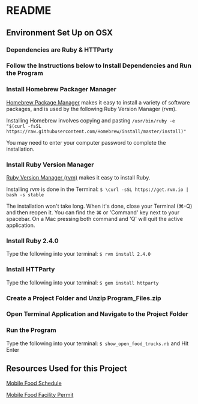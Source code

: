 # README

## Environment Set Up on OSX

### Dependencies are Ruby & HTTParty 
### Follow the Instructions below to Install Dependencies and Run the Program 

### Install Homebrew Packager Manager
[Homebrew Package Manager](http://brew.sh) makes it easy to install a variety of software packages, and is used by the following Ruby Version Manager (rvm).  

Installing Homebrew involves copying and pasting `/usr/bin/ruby -e "$(curl -fsSL https://raw.githubusercontent.com/Homebrew/install/master/install)"`

You may need to enter your computer password to complete the installation.

### Install Ruby Version Manager
[Ruby Version Manager (rvm)](https://rvm.io/) makes it easy to install Ruby. 

Installing _rvm_ is done in the Terminal: `$ \curl -sSL https://get.rvm.io | bash -s stable`

The installation won't take long. When it's done, close your Terminal (⌘-Q) and then reopen it. You can find the ⌘ or 'Command' key next to your spacebar. On a Mac pressing both command and 'Q' will quit the active application.  

### Install Ruby 2.4.0
Type the following into your terminal: `$ rvm install 2.4.0`

### Install HTTParty
Type the following into your terminal: `$ gem install httparty`

### Create a Project Folder and Unzip Program_Files.zip

### Open Terminal Application and Navigate to the Project Folder  

### Run the Program
Type the following into your terminal: `$ show_open_food_trucks.rb` and Hit Enter

## Resources Used for this Project
[Mobile Food Schedule](https://data.sfgov.org/Economy-and-Community/Mobile-Food-Schedule/jjew-r69b)

[Mobile Food Facility Permit](https://data.sfgov.org/Economy-and-Community/Mobile-Food-Facility-Permit/rqzj)  
